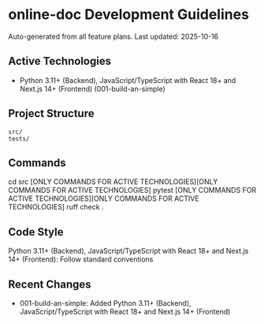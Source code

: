 # online-doc Development Guidelines

Auto-generated from all feature plans. Last updated: 2025-10-16

## Active Technologies
- Python 3.11+ (Backend), JavaScript/TypeScript with React 18+ and Next.js 14+ (Frontend) (001-build-an-simple)

## Project Structure
```
src/
tests/
```

## Commands
cd src [ONLY COMMANDS FOR ACTIVE TECHNOLOGIES][ONLY COMMANDS FOR ACTIVE TECHNOLOGIES] pytest [ONLY COMMANDS FOR ACTIVE TECHNOLOGIES][ONLY COMMANDS FOR ACTIVE TECHNOLOGIES] ruff check .

## Code Style
Python 3.11+ (Backend), JavaScript/TypeScript with React 18+ and Next.js 14+ (Frontend): Follow standard conventions

## Recent Changes
- 001-build-an-simple: Added Python 3.11+ (Backend), JavaScript/TypeScript with React 18+ and Next.js 14+ (Frontend)

<!-- MANUAL ADDITIONS START -->
<!-- MANUAL ADDITIONS END -->